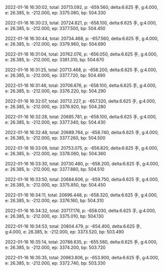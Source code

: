 2022-01-16 16:30:02, total: 20713.092, p: -659.560, delta:6.625 手, g:4.000, e: 26.385, b: -212.000, ep: 3375.080, bp: 504.330

2022-01-16 16:30:23, total: 20724.821, p: -658.100, delta:6.625 手, g:4.000, e: 26.385, b: -212.000, ep: 3377.500, bp: 504.450

2022-01-16 16:30:44, total: 20734.468, p: -657.560, delta:6.625 手, g:4.000, e: 26.385, b: -212.000, ep: 3379.960, bp: 504.690

2022-01-16 16:31:04, total: 20762.076, p: -656.050, delta:6.625 手, g:4.000, e: 26.385, b: -212.000, ep: 3381.310, bp: 504.670

2022-01-16 16:31:25, total: 20713.468, p: -658.200, delta:6.625 手, g:4.000, e: 26.385, b: -212.000, ep: 3377.720, bp: 504.490

2022-01-16 16:31:46, total: 20706.676, p: -658.100, delta:6.625 手, g:4.000, e: 26.385, b: -212.000, ep: 3376.220, bp: 504.290

2022-01-16 16:32:07, total: 20712.227, p: -657.320, delta:6.625 手, g:4.000, e: 26.385, b: -212.000, ep: 3376.920, bp: 504.280

2022-01-16 16:32:28, total: 20685.781, p: -658.100, delta:6.625 手, g:4.000, e: 26.385, b: -212.000, ep: 3377.340, bp: 504.430

2022-01-16 16:32:48, total: 20689.784, p: -658.740, delta:6.625 手, g:4.000, e: 26.385, b: -212.000, ep: 3377.260, bp: 504.500

2022-01-16 16:33:09, total: 20753.075, p: -656.820, delta:6.625 手, g:4.000, e: 26.385, b: -212.000, ep: 3378.060, bp: 504.360

2022-01-16 16:33:30, total: 20730.480, p: -658.200, delta:6.625 手, g:4.000, e: 26.385, b: -212.000, ep: 3377.880, bp: 504.510

2022-01-16 16:33:50, total: 20684.606, p: -659.750, delta:6.625 手, g:4.000, e: 26.385, b: -212.000, ep: 3375.850, bp: 504.450

2022-01-16 16:34:11, total: 20696.448, p: -658.320, delta:6.625 手, g:4.000, e: 26.385, b: -212.000, ep: 3376.160, bp: 504.310

2022-01-16 16:34:32, total: 20717.176, p: -658.030, delta:6.625 手, g:4.000, e: 26.385, b: -212.000, ep: 3375.010, bp: 504.130

2022-01-16 16:34:53, total: 20804.479, p: -654.400, delta:6.625 手, g:4.000, e: 26.385, b: -212.000, ep: 3373.520, bp: 503.490

2022-01-16 16:35:14, total: 20786.635, p: -655.560, delta:6.625 手, g:4.000, e: 26.385, b: -212.000, ep: 3374.200, bp: 503.720

2022-01-16 16:35:35, total: 20863.806, p: -653.900, delta:6.625 手, g:4.000, e: 26.385, b: -212.000, ep: 3372.740, bp: 503.330